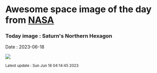 
# Awesome space image of the day from [NASA](https://api.nasa.gov/)

### Today image : Saturn's Northern Hexagon
Date : 2023-06-18

![](https://apod.nasa.gov/apod/image/2306/NorthSaturn_Cassini_960.jpg)

<small>Latest update : Sun Jun 18 04:14:45 2023</small>
        